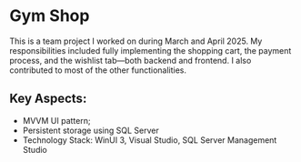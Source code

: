 # Gym Shop
This is a team project I worked on during March and April 2025.
My responsibilities included fully implementing the shopping cart, the payment process, and the wishlist tab—both backend and frontend.
I also contributed to most of the other functionalities.

## Key Aspects:
- MVVM UI pattern;
- Persistent storage using SQL Server
- Technology Stack: WinUI 3, Visual Studio, SQL Server Management Studio
